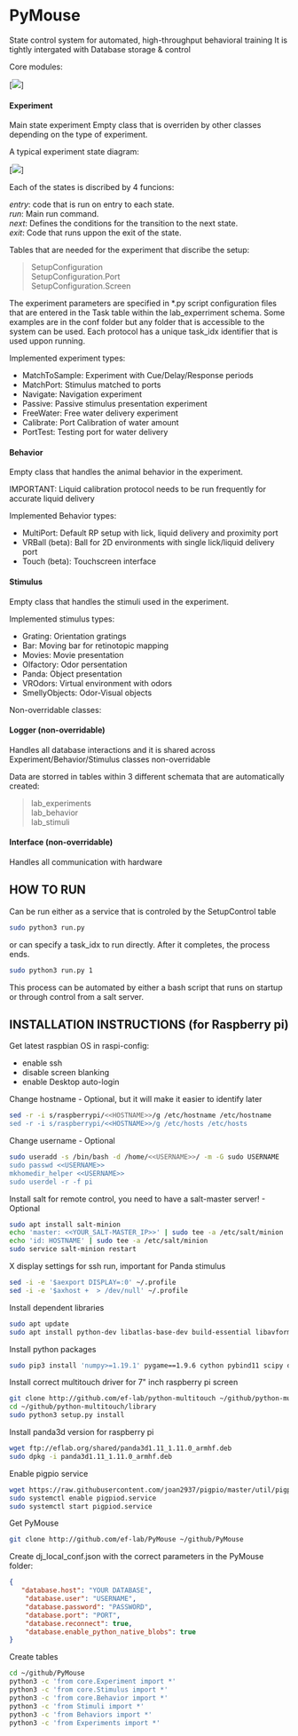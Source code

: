 # PyMouse
State control system for automated, high-throughput behavioral training
It is tightly intergated with Database storage & control

Core modules:

[<img src="http://www.plantuml.com/plantuml/png/TP91Q-D038Nl_XM2FTkRN8CnOPT22-sblVQYsB8zT4PZPZHDwQylJXt5WV4jqVUafwVnCGe6ISuMySFmX04T16e5UR3qwXDt_trW2h3V5Lg7Xw-9Wd740d-i6KOP0X6l16zYNB8fRk1_DEAdyU4EH_411u9dFmmKGFy_iL3eiQMYGy4JHeBhZ-9NMvTfAXijhhOhEt_cicnqeHpKTTQmhcPQDSiwXIQggpJTofgahYpraj7h8CsXJJbsQPz9c2zpXzWBmQKClb-_mG7gQBxfiDyrBsWOeg0Ga0hglpDkxWTewdNx8t9dAOAC1CZ6eONJ8bk6m3lVv8PdvPQJfNusqjjl6SKBDpc35Ac3Z4icptBud0bQgvzCFePGm5QCvvXDe6-mDRtrpYKsBSupSXPd8oEC6Bep1hfw78cxvEmF">]

#### Experiment
Main state experiment Empty class that is overriden by other classes depending on the type of experiment.

A typical experiment state diagram:


[<img src="http://www.plantuml.com/plantuml/png/SoWkIImgAStDuT9mpIifgjHKqDMrKz08A4eDASfCpD7aWZEXCZ1XP377fFoY4ZIneDJonA8KDC60qhpCuWoG8AQ945EWOfvv9Qb5K0cOKPWoCFCmPP0vG4aDrufCe0CTKlDIW5u50000">]

Each of the states is discribed by 4 funcions:

_entry_: code that is run on entry to each state.  
_run_: Main run command.  
_next_: Defines the conditions for the transition to the next state.  
_exit_: Code that runs uppon the exit of the state.

Tables that are needed for the experiment that discribe the setup:

> SetupConfiguration  
> SetupConfiguration.Port  
> SetupConfiguration.Screen

The experiment parameters are specified in *.py script configuration files that are entered in the Task table within the lab_experriment schema. Some examples are in the conf folder but any folder that is accessible to the system can be used. Each protocol has a unique task_idx identifier that is used uppon running. 

Implemented experiment types:  
* MatchToSample: Experiment with Cue/Delay/Response periods 
* MatchPort: Stimulus matched to ports
* Navigate: Navigation experiment
* Passive: Passive stimulus presentation experiment
* FreeWater: Free water delivery experiment
* Calibrate: Port Calibration of water amount
* PortTest: Testing port for water delivery

#### Behavior
Empty class that handles the animal behavior in the experiment.  

IMPORTANT: Liquid calibration protocol needs to be run frequently for accurate liquid delivery

Implemented Behavior types:
* MultiPort:  Default RP setup with lick, liquid delivery and proximity port
* VRBall (beta): Ball for 2D environments with single lick/liquid delivery port
* Touch (beta): Touchscreen interface

#### Stimulus
Empty class that handles the stimuli used in the experiment.

Implemented stimulus types:
* Grating: Orientation gratings
* Bar: Moving bar for retinotopic mapping
* Movies: Movie presentation
* Olfactory: Odor persentation
* Panda: Object presentation
* VROdors: Virtual environment with odors
* SmellyObjects: Odor-Visual objects


Non-overridable classes:
#### Logger (non-overridable)
Handles all database interactions and it is shared across Experiment/Behavior/Stimulus classes
non-overridable

Data are storred in tables within 3 different schemata that are automatically created:

> lab_experiments  
> lab_behavior  
> lab_stimuli

#### Interface (non-overridable)
Handles all communication with hardware

## HOW TO RUN
Can be run either as a service that is controled by the SetupControl table
```bash
sudo python3 run.py
```

or can specify a task_idx to run directly. After it completes, the process ends.
```bash
sudo python3 run.py 1 
```

This process can be automated by either a bash script that runs on startup or through control from a salt server. 

## INSTALLATION INSTRUCTIONS (for Raspberry pi)
Get latest raspbian OS
in raspi-config:
 - enable ssh
 - disable screen blanking
 - enable Desktop auto-login

Change hostname - Optional, but it will make it easier to identify later
```bash
sed -r -i s/raspberrypi/<<HOSTNAME>>/g /etc/hostname /etc/hostname
sed -r -i s/raspberrypi/<<HOSTNAME>>/g /etc/hosts /etc/hosts
```

Change username - Optional
```bash
sudo useradd -s /bin/bash -d /home/<<USERNAME>>/ -m -G sudo USERNAME
sudo passwd <<USERNAME>>
mkhomedir_helper <<USERNAME>>
sudo userdel -r -f pi
```

Install salt for remote control, you need to have a salt-master server! - Optional
```bash
sudo apt install salt-minion
echo 'master: <<YOUR_SALT-MASTER_IP>>' | sudo tee -a /etc/salt/minion
echo 'id: HOSTNAME' | sudo tee -a /etc/salt/minion
sudo service salt-minion restart
```

X display settings for ssh run, important for Panda stimulus
```bash
sed -i -e '$aexport DISPLAY=:0' ~/.profile
sed -i -e '$axhost +  > /dev/null' ~/.profile
```

Install dependent libraries
```bash
sudo apt update
sudo apt install python-dev libatlas-base-dev build-essential libavformat-dev libavcodec-dev libswscale-dev libsquish-dev libeigen3-dev libopenal-dev libfreetype6-dev zlib1g-dev libx11-dev libjpeg-dev libvorbis-dev libogg-dev libassimp-dev libode-dev libssl-dev libgles2 libgles1 libegl1 -Y
```

Install python packages
```bash
sudo pip3 install 'numpy>=1.19.1' pygame==1.9.6 cython pybind11 scipy datajoint omxplayer-wrapper imageio imageio-ffmpeg
```

Install correct multitouch driver for 7" inch raspberry pi screen
```bash
git clone http://github.com/ef-lab/python-multitouch ~/github/python-multitouch
cd ~/github/python-multitouch/library
sudo python3 setup.py install
```

Install panda3d version for raspberry pi
```bash
wget ftp://eflab.org/shared/panda3d1.11_1.11.0_armhf.deb
sudo dpkg -i panda3d1.11_1.11.0_armhf.deb
```

Enable pigpio service
```bash
wget https://raw.githubusercontent.com/joan2937/pigpio/master/util/pigpiod.servicesudo cp pigpiod.service /etc/systemd/system
sudo systemctl enable pigpiod.service
sudo systemctl start pigpiod.service
```

Get PyMouse
```bash
git clone http://github.com/ef-lab/PyMouse ~/github/PyMouse
```

Create dj_local_conf.json with the correct parameters in the PyMouse folder:
```json
{
   "database.host": "YOUR DATABASE",
    "database.user": "USERNAME",
    "database.password": "PASSWORD",
    "database.port": "PORT",
    "database.reconnect": true,
    "database.enable_python_native_blobs": true
}
```

Create tables
```bash
cd ~/github/PyMouse
python3 -c 'from core.Experiment import *'
python3 -c 'from core.Stimulus import *'
python3 -c 'from core.Behavior import *'
python3 -c 'from Stimuli import *'
python3 -c 'from Behaviors import *'
python3 -c 'from Experiments import *'
```
